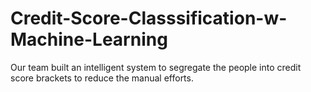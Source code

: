 # Credit-Score-Classsification-w-Machine-Learning
Our team built an intelligent system to segregate the people into credit score brackets to reduce the manual efforts.
